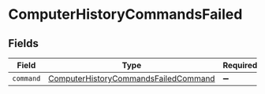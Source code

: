 # ComputerHistoryCommandsFailed


## Fields

| Field                                                                                               | Type                                                                                                | Required                                                                                            | Description                                                                                         |
| --------------------------------------------------------------------------------------------------- | --------------------------------------------------------------------------------------------------- | --------------------------------------------------------------------------------------------------- | --------------------------------------------------------------------------------------------------- |
| `command`                                                                                           | [ComputerHistoryCommandsFailedCommand](../../models/shared/computerhistorycommandsfailedcommand.md) | :heavy_minus_sign:                                                                                  | N/A                                                                                                 |